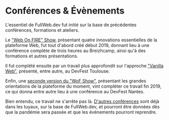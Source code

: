 # Conférences & Évènements

L'essentiel de FullWeb.dev fut initié sur la base de précédentes conférences, formations et ateliers.

Le ["Web On FIRE" Show](/05-conferences/03-wof-v1), présentant quatre innovations essentielles de la plateforme Web, fut tout d'abord créé début 2019, donnant lieu à une conférence complète de trois heures au Breizhcamp, ainsi qu'à des formations et autres présentations.

Il fut complété ensuite par un travail plus approfondit sur l'approche ["Vanilla Web"](/05-conferences/02-vanilla-web), présenté, entre autre, au DevFest Toulouse.

Enfin, une [seconde version du "WoF Show"](/05-conferences/01-wof-v2), présentant les grandes orientations de la plateforme du moment, vint compléter ce travail fin 2019, ce qui donna entre autre lieu à une conférence au DevFest Nantes.

Bien entendu, ce travail ne s'arrête pas là. [D'autres conférences](/05-conferences/futur/) sont déjà dans les tuyaux, sur la base de FullWeb.dev, et pourront être données dès que la pandémie sera passée et que les évènements pourront reprendre.
